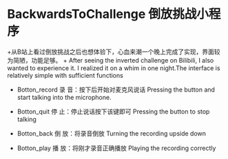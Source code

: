 
# BackwardsToChallenge 倒放挑战小程序


+从B站上看过倒放挑战之后也想体验下，心血来潮一个晚上完成了实现，界面较为简陋，功能足够。
	+ After seeing the inverted challenge on Bilibili, I also wanted to experience it. I realized it on a whim in one night.The interface is relatively simple with sufficient functions

+ Botton_record 录  音：按下后开始对麦克风说话
	Pressing the button and start talking into the microphone.
	
+ Botton_quit 停  止：停止说话按下该键即可
	Pressing the button to stop talking
	
+ Botton_back 倒  放：将录音倒放
	Turning the recording upside down
	
+ Botton_play 播  放：将刚才录音正确播放
	Playing the recording correctly
